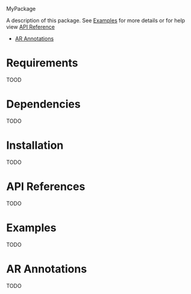 MyPackage

A description of this package. See [Examples](#Examples) for more details or for help view [API Reference](#API%20References)

- [AR Annotations](#ar-annotations)

# Requirements

TOOD

# Dependencies

TODO

# Installation

TODO

# API References

TODO

# Examples

TODO

# AR Annotations

TODO
